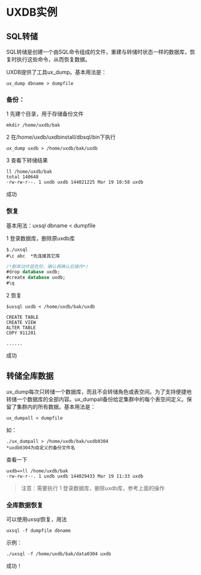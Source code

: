 # UXDB实例

## SQL转储

SQL转储是创建一个由SQL命令组成的文件，重建与转储时状态一样的数据库，恢复时执行这些命令，从而恢复数据。

UXDB提供了工具ux_dump。基本用法是：

```
ux_dump dbname > dumpfile
```

### 备份：

1 先建个目录，用于存储备份文件

```
mkdir /home/uxdb/bak
```

2 在/home/uxdb/uxdbinstall/dbsql/bin下执行

```
ux_dump uxdb > /home/uxdb/bak/uxdb
```

3 查看下转储结果

```
ll /home/uxdb/bak
total 140648
-rw-rw-r--. 1 uxdb uxdb 144021225 Mar 19 10:58 uxdb
```

成功

### 恢复

基本用法：uxsql dbname < dumpfile

1 登录数据库，删除原uxdb库

```
$./uxsql
#\c abc  *先连接其它库
```

```sql
/*删库动作是危险，确认再确认后操作*/
#drop database uxdb; 
#create database uxdb; 
#\q
```

2 恢复

```
$uxsql uxdb < /home/uxdb/bak/uxdb

CREATE TABLE
CREATE VIEW
ALTER TABLE
COPY 911201

......
```

成功

## 转储全库数据

ux_dump每次只转储一个数据库，而且不会转储角色或表空间。为了支持便捷地转储一个数据库的全部内容。ux_dumpall备份给定集群中的每个表空间定义。保留了集群内的所有数据。基本用法是：

```
ux_dumpall > dumpfile
```

如：

```shell
./ux_dumpall > /home/uxdb/bak/uxdb0304   
*uxdb0304为自定义的备份文件名
```

查看一下

```
uxdb=>ll /home/uxdb/bak
-rw-rw-r--. 1 uxdb uxdb 144029433 Mar 19 11:33 uxdb
```

> 注意：需要执行 1 登录数据库，删除uxdb库，参考上面的操作

### 全库数据恢复

可以使用uxsql恢复，用法

```
uxsql -f dumpfile dbname
```

示例：

```
./uxsql -f /home/uxdb/bak/data0304 uxdb
```

成功！



